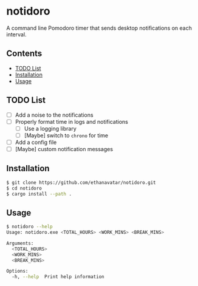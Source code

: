 # notidoro

A command line Pomodoro timer that sends desktop notifications on each interval.

## Contents
- [TODO List](#todo-list)
- [Installation](#installation)
- [Usage](#usage)

## TODO List

- [ ] Add a noise to the notifications
- [ ] Properly format time in logs and notifications
    - [ ] Use a logging library
    - [ ] [Maybe] switch to `chrono` for time
- [ ] Add a config file
- [ ] [Maybe] custom notification messages

## Installation

```bash
$ git clone https://github.com/ethanavatar/notidoro.git
$ cd notidoro
$ cargo install --path .
```

## Usage

```bash
$ notidoro --help
Usage: notidoro.exe <TOTAL_HOURS> <WORK_MINS> <BREAK_MINS>

Arguments:
  <TOTAL_HOURS>
  <WORK_MINS>
  <BREAK_MINS>

Options:
  -h, --help  Print help information
```